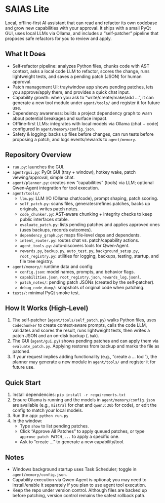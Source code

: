 # SAIAS Lite

Local, offline‑first AI assistant that can read and refactor its own codebase and grow new capabilities with your approval. It ships with a small PyQt GUI, uses local LLMs via Ollama, and includes a “self‑patcher” pipeline that proposes safe refactors for you to review and apply.

## What It Does

- Self‑refactor pipeline: analyzes Python files, chunks code with AST context, asks a local code LLM to refactor, scores the change, runs lightweight tests, and saves a pending patch (JSON) for human approval.
- Patch management UI: tray/window app shows pending patches, lets you approve/apply them, and provides a quick chat input.
- Capability growth: when you ask to “write/create/make/add …”, it can generate a new tool module under `agent/tools/` and register it for future use.
- Dependency awareness: builds a project dependency graph to warn about potential breakages and surface impact.
- Offline‑first LLMs: integrates with local models via Ollama (chat + code) configured in `agent/memory/config.json`.
- Safety & logging: backs up files before changes, can run tests before proposing a patch, and logs events/rewards to `agent/memory`.

## Repository Overview

- `run.py`: launches the GUI.
- `agent/gui.py`: PyQt GUI (tray + window), hotkey wake, patch viewing/approval, simple chat.
- `agent/planner.py`: creates new “capabilities” (tools) via LLM; optional Qwen‑Agent integration for tool execution.
- `agent/tools/`:
  - `llm.py`: LLM I/O (Ollama chat/code), prompt shaping, patch scoring.
  - `self_patch.py`: scans files, generates/refines patches, backs up originals, writes patch notes.
  - `code_chunker.py`: AST‑aware chunking + integrity checks to keep public interfaces stable.
  - `evaluate_patch.py`: lists pending patches and applies approved ones (uses backups, records outcomes).
  - `dependency_graph.py`: maps file‑level deps and dependents.
  - `intent_router.py`: routes chat vs. patch/capability actions.
  - `agent_tools.py`: auto‑discovers tools for Qwen‑Agent.
  - `rewards.py`, `backup.py`, `auto_test.py`, `background_setup.py`, `root_registry.py`: utilities for logging, backups, testing, startup, and file tree registry.
- `agent/memory/`: runtime data and config
  - `config.json`: model names, prompts, and behavior flags.
  - `capabilities.json`, `root_registry.json`, `rewards_log.jsonl`.
  - `patch_notes/`: pending patch JSONs (created by the self‑patcher).
  - `debug_code_dump/`: snapshots of original code when patching.
- `tests/`: minimal PyQt smoke test.

## How It Works (High‑Level)

1. The self‑patcher (`agent/tools/self_patch.py`) walks Python files, uses `CodeChunker` to create context‑aware prompts, calls the code LLM, validates and scores the result, runs lightweight tests, then writes a patch JSON and an on‑disk backup (`.bak`).
2. The GUI (`agent/gui.py`) shows pending patches and can apply them via `evaluate_patch.py`. Applying restores from backup and marks the file as patched.
3. If your request implies adding functionality (e.g., “create a … tool”), the planner may generate a new module in `agent/tools/` and register it for future use.

## Quick Start

1. Install dependencies: `pip install -r requirements.txt`
2. Ensure Ollama is running and the models in `agent/memory/config.json` are available (e.g., `mistral` for chat and `qwen3:30b` for code), or edit the config to match your local models.
3. Run the app: `python run.py`
4. In the window:
   - Type `show` to list pending patches.
   - Click “Approve All Patches” to apply queued patches, or type `approve patch PATCH_...` to apply a specific one.
   - Ask to “create …” to generate a new capability/tool.

## Notes

- Windows background startup uses Task Scheduler; toggle in `agent/memory/config.json`.
- Capability execution via Qwen‑Agent is optional; you may need to install/enable it separately if you plan to use agent tool execution.
- Keep the repo under version control. Although files are backed up before patching, version control remains the safest rollback path.

